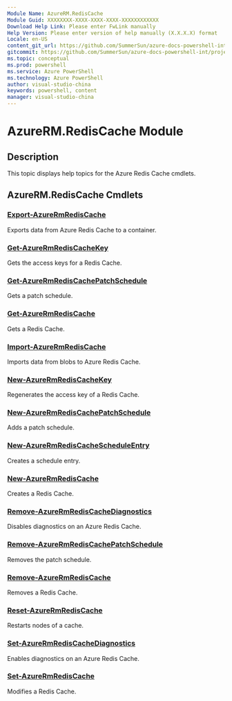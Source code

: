 ```yaml
---
Module Name: AzureRM.RedisCache
Module Guid: XXXXXXXX-XXXX-XXXX-XXXX-XXXXXXXXXXXX
Download Help Link: Please enter FwLink manually
Help Version: Please enter version of help manually (X.X.X.X) format
Locale: en-US
content_git_url: https://github.com/SummerSun/azure-docs-powershell-int/projects/azure-docs-powershell-int/azureps-cmdlets-docs/ResourceManager/AzureRM.RedisCache/v2.0/CmdletMDs/AzureRM.RedisCache.md
gitcommit: https://github.com/SummerSun/azure-docs-powershell-int/projects/azure-docs-powershell-int/azureps-cmdlets-docs/ResourceManager/AzureRM.RedisCache/v2.0/CmdletMDs/AzureRM.RedisCache.md
ms.topic: conceptual
ms.prod: powershell
ms.service: Azure PowerShell
ms.technology: Azure PowerShell
author: visual-studio-china
keywords: powershell, content
manager: visual-studio-china
---
```


# AzureRM.RedisCache Module
## Description
This topic displays help topics for the Azure Redis Cache cmdlets. 

## AzureRM.RedisCache Cmdlets
### [Export-AzureRmRedisCache](Export-AzureRmRedisCache.md)
Exports data from Azure Redis Cache to a container.


### [Get-AzureRmRedisCacheKey](Get-AzureRmRedisCacheKey.md)
Gets the access keys for a Redis Cache.


### [Get-AzureRmRedisCachePatchSchedule](Get-AzureRmRedisCachePatchSchedule.md)
Gets a patch schedule.


### [Get-AzureRmRedisCache](Get-AzureRmRedisCache.md)
Gets a Redis Cache.


### [Import-AzureRmRedisCache](Import-AzureRmRedisCache.md)
Imports data from blobs to Azure Redis Cache.


### [New-AzureRmRedisCacheKey](New-AzureRmRedisCacheKey.md)
Regenerates the access key of a Redis Cache.


### [New-AzureRmRedisCachePatchSchedule](New-AzureRmRedisCachePatchSchedule.md)
Adds a patch schedule.


### [New-AzureRmRedisCacheScheduleEntry](New-AzureRmRedisCacheScheduleEntry.md)
Creates a schedule entry.


### [New-AzureRmRedisCache](New-AzureRmRedisCache.md)
Creates a Redis Cache.


### [Remove-AzureRmRedisCacheDiagnostics](Remove-AzureRmRedisCacheDiagnostics.md)
Disables diagnostics on an Azure Redis Cache.


### [Remove-AzureRmRedisCachePatchSchedule](Remove-AzureRmRedisCachePatchSchedule.md)
Removes the patch schedule.


### [Remove-AzureRmRedisCache](Remove-AzureRmRedisCache.md)
Removes a Redis Cache.


### [Reset-AzureRmRedisCache](Reset-AzureRmRedisCache.md)
Restarts nodes of a cache.


### [Set-AzureRmRedisCacheDiagnostics](Set-AzureRmRedisCacheDiagnostics.md)
Enables diagnostics on an Azure Redis Cache.


### [Set-AzureRmRedisCache](Set-AzureRmRedisCache.md)
Modifies a Redis Cache.



